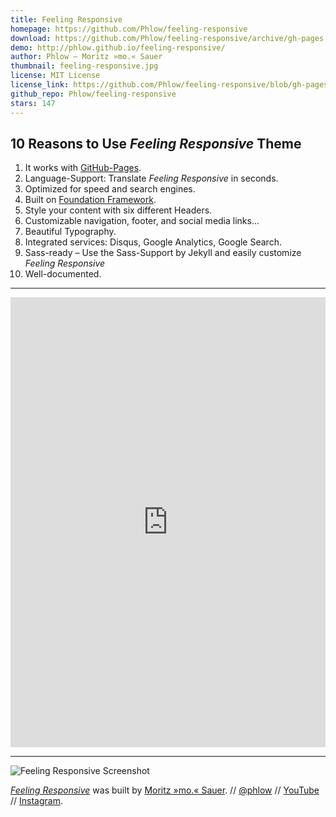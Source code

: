 ```yaml
---
title: Feeling Responsive
homepage: https://github.com/Phlow/feeling-responsive
download: https://github.com/Phlow/feeling-responsive/archive/gh-pages.zip
demo: http://phlow.github.io/feeling-responsive/
author: Phlow – Moritz »mo.« Sauer
thumbnail: feeling-responsive.jpg
license: MIT License
license_link: https://github.com/Phlow/feeling-responsive/blob/gh-pages/LICENSE
github_repo: Phlow/feeling-responsive
stars: 147
---
```


## 10 Reasons to Use *Feeling Responsive* Theme

1. It works with [GitHub-Pages](https://pages.github.com/).
2. Language-Support: Translate *Feeling Responsive* in seconds.
3. Optimized for speed and search engines.
4. Built on <a href="http://foundation.zurb.com/">Foundation Framework</a>.
5. Style your content with six different Headers.
6. Customizable navigation, footer, and social media links...
7. Beautiful Typography.
8. Integrated services: Disqus, Google Analytics, Google Search.
9. Sass-ready – Use the Sass-Support by Jekyll and easily customize
   *Feeling Responsive*
10. Well-documented.

---

<iframe width="100%" height="720"
src="https://www.youtube.com/embed/3b5zCFSmVvU" frameborder="0"
allowfullscreen=""></iframe>

---

![Feeling Responsive
Screenshot](http://phlow.github.io/feeling-responsive/images/presentation-feeling-responsive.jpg)

[*Feeling Responsive*](http://phlow.github.io/feeling-responsive/) was
built by [Moritz »mo.« Sauer](http://phlow.de/).
// [@phlow](http://twitter.com/phlow) //
[YouTube](http://www.youtube.com/PhlowMedia)
// [Instagram](http://instagram.com/phlowmedia).
